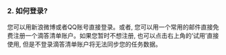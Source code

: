 ### 2. 如何登录?
您可以用新浪微博或者QQ账号直接登录。或者, 您可以用一个常用的邮件直接免费注册一个滴答清单账户。如果您暂时不想注册, 也可以点击右上角的‘试用’直接使用, 但是不登录滴答清单账户将无法同步您的任务数据。
